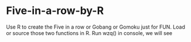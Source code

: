 # Five-in-a-row-by-R
Use R to create the Five in a row or Gobang or Gomoku just for FUN. 
Load or source those two functions in R.
Run wzq() in console, we will see

